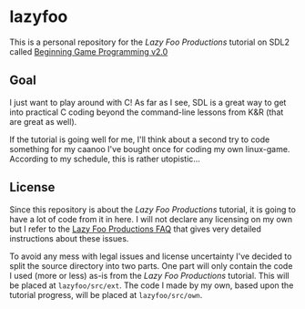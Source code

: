 # lazyfoo
This is a personal repository for the *Lazy Foo Productions* tutorial on SDL2
called
[Beginning Game Programming v2.0](http://lazyfoo.net/tutorials/SDL/index.php)

## Goal
I just want to play around with C! As far as I see, SDL is a great way to get
into practical C coding beyond the command-line lessons from K&R (that are
great as well).

If the tutorial is going well for me, I'll think about a second try to code
something for my caanoo I've bought once for coding my own linux-game.
According to my schedule, this is rather utopistic...

## License
Since this repository is about the *Lazy Foo Productions* tutorial, it is
going to have a lot of code from it in here. I will not declare any licensing
on my own but I refer to the
[Lazy Foo Productions FAQ](http://lazyfoo.net/faq.php) that gives very
detailed instructions about these issues.

To avoid any mess with legal issues and license uncertainty I've decided to
split the source directory into two parts. One part will only contain the
code I used (more or less) as-is from the *Lazy Foo Productions* tutorial.
This will be placed at `lazyfoo/src/ext`. The code I made by my own, based
upon the tutorial progress, will be placed at `lazyfoo/src/own`.
